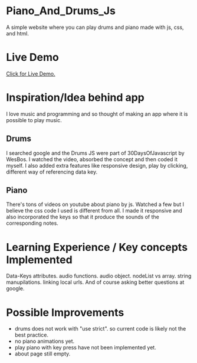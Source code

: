 # Piano_And_Drums_Js
A simple website where you can play drums and piano made with js, css, and html.

# Live Demo
[Click for Live Demo.](https://cknishan.github.io/Piano_And_Drums_JS/)

# Inspiration/Idea behind app
I love music and programming and so thought of making an app where it is possible to play music. 

## Drums
I searched google and the Drums JS were part of 30DaysOfJavascript by WesBos. I watched the video, absorbed the concept and then coded it myself. 
I also added extra features like responsive design, play by clicking, different way of referencing data key.

## Piano
There's tons of videos on youtube about piano by js. Watched a few but I believe the css code I used is different from all. I made it responsive and also incorporated the keys so that it produce the sounds of the corresponding notes.

# Learning Experience / Key concepts Implemented
Data-Keys attributes. audio functions. audio object. nodeList vs array. string manupilations. linking local urls. And of course asking better questions at google.

# Possible Improvements
- drums does not work with "use strict". so current code is likely not the best practice.
- no piano animations yet.
- play piano with key press have not been implemented yet.
- about page still empty.





